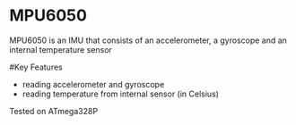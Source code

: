 # MPU6050
MPU6050 is an IMU that consists of an accelerometer, a gyroscope and an internal temperature sensor

#Key Features
- reading accelerometer and gyroscope
- reading temperature from internal sensor (in Celsius)

Tested on ATmega328P
